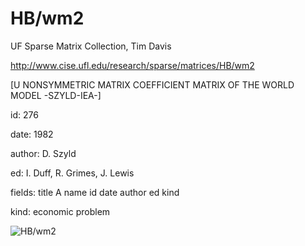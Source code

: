 # HB/wm2

 UF Sparse Matrix Collection, Tim Davis

 http://www.cise.ufl.edu/research/sparse/matrices/HB/wm2

 [U NONSYMMETRIC MATRIX COEFFICIENT MATRIX OF THE WORLD MODEL -SZYLD-IEA-]

 id: 276

 date: 1982

 author: D. Szyld

 ed: I. Duff, R. Grimes, J. Lewis

 fields: title A name id date author ed kind

 kind: economic problem

![HB/wm2](http://www2.research.att.com/~yifanhu/GALLERY/GRAPHS/GIF_SMALL/HB@wm2.gif)